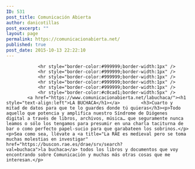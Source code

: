 ```yaml
---
ID: 531
post_title: Comunicación Abierta
author: danicotillas
post_excerpt: ""
layout: page
permalink: https://comunicacionabierta.net/
published: true
post_date: 2015-10-13 22:22:10
---
```


				<hr style="border-color:#999999;border-width:1px" />
				<hr style="border-color:#999999;border-width:1px" />
				<hr style="border-color:#999999;border-width:1px" />
				<hr style="border-color:#999999;border-width:1px" />
				<hr style="border-color:#999999;border-width:1px" />
				<hr style="border-color:#c0cad1;border-width:5px" />
			<a href="https://www.comunicacionabierta.net/labuchaca/"><h1 style="text-align:left">LA BUCHACA</h1></a>		<h3>Cuarto y mitad de datos para que te lo guardes donde tú quieras</h3><p>Todo aquello que potencia y amplifica nuestro Síndrome de Diógenes digital a través de libros, archivos, música… que seguramente nunca leamos o sólo los tengamos para presumir en una charla taciturna de bar o como perfecto papel-sucio para que garabateen los sobrinos.</p><p>Sea como sea, llévate a <a title="La RAE es medieval pero se toma muchas molestias en investigar" href="https://buscon.rae.es/drae/srv/search?val=buchaca">la buchaca</a> todos los libros y documentos que voy encontrando sobre Comunicación y muchas más otras cosas que me interesan.</p>